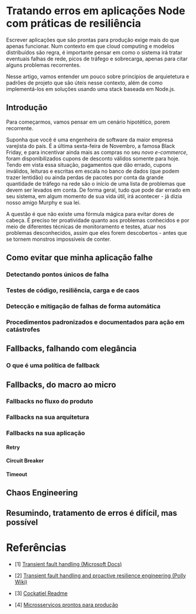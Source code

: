 # Tratando erros em aplicações Node com práticas de resiliência

Escrever aplicações que são prontas para produção exige mais do que apenas funcionar. Num contexto em que cloud computing e modelos distribuídos são regra, é importante pensar em como o sistema irá tratar eventuais falhas de rede, picos de tráfego e sobrecarga, apenas para citar alguns problemas recorrentes.

Nesse artigo, vamos entender um pouco sobre principios de arquietetura e padrões de projeto que são úteis nesse contexto, além de como implementá-los em soluções usando uma stack baseada em Node.js. 

## Introdução

Para começarmos, vamos pensar em um cenário hipotético, porem recorrente.

Suponha que você é uma engenheira de software da maior empresa varejista do país. É a última sexta-feira de Novembro, a famosa Black Friday, e para incentivar ainda mais as compras no seu *novo e-commerce*, foram disponibilizados cupons de desconto válidos somente para hoje. Tendo em vista essa situação, pagamentos que dão errado, cupons inválidos, leituras e escritas em escala no banco de dados (que podem trazer lentidão) ou ainda perdas de pacotes por conta da grande quantidade de tráfego na rede são o início de uma lista de problemas que devem ser levados em conta. De forma geral, tudo que pode dar errado em seu sistema, em algum momento de sua vida útil, irá acontecer - já dizia nosso amigo Murphy e sua lei.

A questão é que não existe uma fórmula mágica para evitar dores de cabeça. É preciso ter proatividade quanto aos problemas conhecidos e por meio de diferentes técnicas de monitoramento e testes, atuar nos problemas desconhecidos, assim que eles forem descobertos - antes que se tornem monstros impossíveis de conter.

## Como evitar que minha aplicação falhe
### Detectando pontos únicos de falha
### Testes de código, resiliência, carga e de caos
### Detecção e mitigação de falhas de forma automática
### Procedimentos padronizados e documentados para ação em catástrofes

## Fallbacks, falhando com elegância
### O que é uma política de fallback

## Fallbacks, do macro ao micro
### Fallbacks no fluxo do produto
### Fallbacks na sua arquitetura
### Fallbacks na sua aplicação
#### Retry
#### Circuit Breaker
#### Timeout

## Chaos Engineering

## Resumindo, tratamento de erros é difícil, mas possível

# Referências
- [1] [Transient fault handling (Microsoft Docs)](https://docs.microsoft.com/en-us/azure/architecture/best-practices/transient-faults)

- [2] [Transient fault handling and proactive resilience engineering (Polly Wiki)](https://github.com/App-vNext/Polly/wiki/Transient-fault-handling-and-proactive-resilience-engineering)

- [3] [Cockatiel Readme](https://github.com/connor4312/cockatiel#readme)

- [4] [Microsserviços prontos para produção](https://www.amazon.com.br/Microsservi%C3%A7os-Prontos-Para-Produ%C3%A7%C3%A3o-Padronizados/dp/8575226215)
